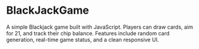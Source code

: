 # BlackJackGame
A simple Blackjack game built with JavaScript. Players can draw cards, aim for 21, and track their chip balance. Features include random card generation, real-time game status, and a clean responsive UI.

